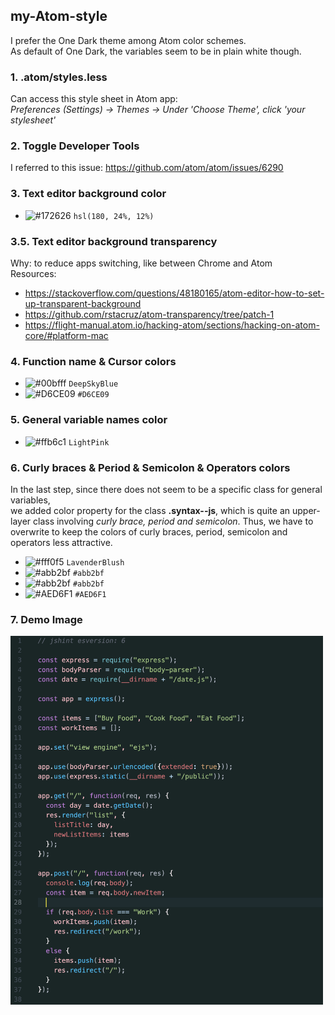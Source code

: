 ## my-Atom-style
I prefer the One Dark theme among Atom color schemes.<br/>
As default of One Dark, the variables seem to be in plain white though.<br/>
### 1. .atom/styles.less
Can access this style sheet in Atom app: <br/>
<i>Preferences (Settings) -> Themes -> Under 'Choose Theme', click 'your stylesheet'</i>
### 2. Toggle Developer Tools
I referred to this issue: https://github.com/atom/atom/issues/6290
### 3. Text editor background color
- ![#172626](https://via.placeholder.com/15/172626/000000?text=+) `hsl(180, 24%, 12%)`

### 3.5. Text editor background transparency
Why: to reduce apps switching, like between Chrome and Atom <br/>
Resources:  <br/>
- https://stackoverflow.com/questions/48180165/atom-editor-how-to-set-up-transparent-background <br/>
- https://github.com/rstacruz/atom-transparency/tree/patch-1 <br/>
- https://flight-manual.atom.io/hacking-atom/sections/hacking-on-atom-core/#platform-mac <br/>

### 4. Function name & Cursor colors
- ![#00bfff](https://via.placeholder.com/15/00bfff/000000?text=+) `DeepSkyBlue`
- ![#D6CE09](https://via.placeholder.com/15/D6CE09/000000?text=+) `#D6CE09`

### 5. General variable names color
- ![#ffb6c1](https://via.placeholder.com/15/ffb6c1/000000?text=+) `LightPink`

### 6. Curly braces & Period & Semicolon & Operators colors
In the last step, since there does not seem to be a specific class for general variables, </br>
we added color property for the class **.syntax--js**, which is quite an upper-layer class involving <i>curly brace, period and semicolon</i>.
Thus, we have to overwrite to keep the colors of curly braces, period, semicolon and operators less attractive. 
- ![#fff0f5](https://via.placeholder.com/15/fff0f5/000000?text=+) `LavenderBlush`
- ![#abb2bf](https://via.placeholder.com/15/abb2bf/000000?text=+) `#abb2bf`
- ![#abb2bf](https://via.placeholder.com/15/abb2bf/000000?text=+) `#abb2bf`
- ![#AED6F1](https://via.placeholder.com/15/AED6F1/000000?text=+) `#AED6F1`

### 7. Demo Image
<img src="https://github.com/KaiHOtw-1010/my-Atom-style/blob/master/img/demo%20img.png?raw=true" alt="demo" width="500px"/>
